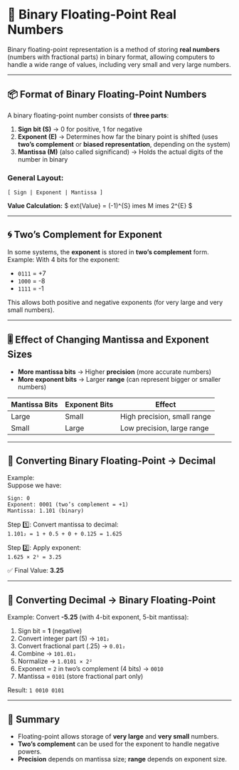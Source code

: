 # 🧮 Binary Floating-Point Real Numbers

Binary floating-point representation is a method of storing **real numbers** (numbers with fractional parts) in binary format, allowing computers to handle a wide range of values, including very small and very large numbers.

---

## 📦 Format of Binary Floating-Point Numbers

A binary floating-point number consists of **three parts**:

1. **Sign bit (S)** → 0 for positive, 1 for negative  
2. **Exponent (E)** → Determines how far the binary point is shifted (uses **two’s complement** or **biased representation**, depending on the system)  
3. **Mantissa (M)** (also called significand) → Holds the actual digits of the number in binary

### General Layout:
```
[ Sign | Exponent | Mantissa ]
```

**Value Calculation:**
\$
	ext{Value} = (-1)^{S} 	imes M 	imes 2^{E}
\$

---

## 🌀 Two’s Complement for Exponent

In some systems, the **exponent** is stored in **two’s complement** form.  
Example: With 4 bits for the exponent:
- `0111` = +7  
- `1000` = -8  
- `1111` = -1  

This allows both positive and negative exponents (for very large and very small numbers).

---

## 🎚 Effect of Changing Mantissa and Exponent Sizes

- **More mantissa bits** → Higher **precision** (more accurate numbers)
- **More exponent bits** → Larger **range** (can represent bigger or smaller numbers)

| Mantissa Bits | Exponent Bits | Effect |
|---------------|--------------|--------|
| Large         | Small        | High precision, small range |
| Small         | Large        | Low precision, large range  |

---

## 🔄 Converting Binary Floating-Point → Decimal

Example:  
Suppose we have:
```
Sign: 0  
Exponent: 0001 (two’s complement = +1)  
Mantissa: 1.101 (binary)  
```
Step 1️⃣: Convert mantissa to decimal:  
`1.101₂ = 1 + 0.5 + 0 + 0.125 = 1.625`  

Step 2️⃣: Apply exponent:  
`1.625 × 2¹ = 3.25`  

✅ Final Value: **3.25**

---

## 🔄 Converting Decimal → Binary Floating-Point

Example: Convert **-5.25** (with 4-bit exponent, 5-bit mantissa):  
1. Sign bit = **1** (negative)  
2. Convert integer part (5) → `101₂`  
3. Convert fractional part (.25) → `0.01₂`  
4. Combine → `101.01₂`  
5. Normalize → `1.0101 × 2²`  
6. Exponent = `2` in two’s complement (4 bits) → `0010`  
7. Mantissa = `0101` (store fractional part only)  

Result: `1 0010 0101`

---

## 🧠 Summary
- Floating-point allows storage of **very large** and **very small** numbers.
- **Two’s complement** can be used for the exponent to handle negative powers.
- **Precision** depends on mantissa size; **range** depends on exponent size.

